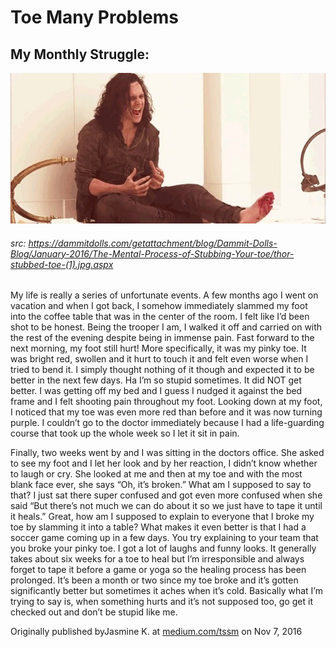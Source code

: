 # Toe Many Problems
## My Monthly Struggle:
![](assets/thor-stubbed-toe.jpg)
###### src: https://dammitdolls.com/getattachment/blog/Dammit-Dolls-Blog/January-2016/The-Mental-Process-of-Stubbing-Your-toe/thor-stubbed-toe-(1).jpg.aspx

My life is really a series of unfortunate events. A few months ago I went on vacation and when I got back, I somehow immediately slammed my foot into the coffee table that was in the center of the room. I felt like I’d been shot to be honest. Being the trooper I am, I walked it off and carried on with the rest of the evening despite being in immense pain. Fast forward to the next morning, my foot still hurt! More specifically, it was my pinky toe. It was bright red, swollen and it hurt to touch it and felt even worse when I tried to bend it. I simply thought nothing of it though and expected it to be better in the next few days. Ha I’m so stupid sometimes. It did NOT get better. I was getting off my bed and I guess I nudged it against the bed frame and I felt shooting pain throughout my foot. Looking down at my foot, I noticed that my toe was even more red than before and it was now turning purple. I couldn’t go to the doctor immediately because I had a life-guarding course that took up the whole week so I let it sit in pain.

Finally, two weeks went by and I was sitting in the doctors office. She asked to see my foot and I let her look and by her reaction, I didn’t know whether to laugh or cry. She looked at me and then at my toe and with the most blank face ever, she says “Oh, it’s broken.” What am I supposed to say to that? I just sat there super confused and got even more confused when she said “But there’s not much we can do about it so we just have to tape it until it heals.” Great, how am I supposed to explain to everyone that I broke my toe by slamming it into a table? What makes it even better is that I had a soccer game coming up in a few days. You try explaining to your team that you broke your pinky toe. I got a lot of laughs and funny looks. It generally takes about six weeks for a toe to heal but I’m irresponsible and always forget to tape it before a game or yoga so the healing process has been prolonged. It’s been a month or two since my toe broke and it’s gotten significantly better but sometimes it aches when it’s cold. Basically what I’m trying to say is, when something hurts and it’s not supposed too, go get it checked out and don’t be stupid like me.

Originally published byJasmine K. at [medium.com/tssm](https://medium.com/tssm/toe-many-problems-67c9a26875c9#.30w2rdwl2) on Nov 7, 2016

